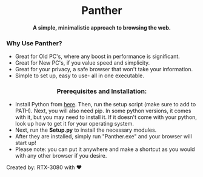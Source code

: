 <h1 align="center">Panther</h1>

<h4 align="center">A simple, minimalistic approach to browsing the web.</h4>





<h3 align="left">Why Use Panther?</h3>

* Great for Old PC's, where any boost in performance is significant.
* Great for New PC's, if you value speed and simplicity.
* Great for your privacy, a safe browser that won't take your information.
* Simple to set up, easy to use- all in one executable.

<h3 align="center">Prerequisites and Installation:</h3>

* Install Python from [here](https://www.python.org/downloads/). Then, run the setup script (make sure to add to PATH). Next, you will also need pip. In some python versions, it comes with it, but you may need to install it. If it doesn't come with your python, look up how to get it for your operating system.
* Next, run the **Setup.py** to install the necessary modules.
* After they are installed, simply run "Panther.exe" and your browser will start up!
* Please note: you can put it anywhere and make a shortcut as you would with any other browser if you desire.

Created by: RTX-3080 with :hearts:
